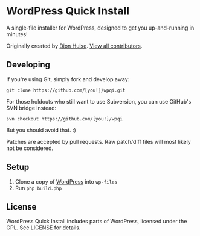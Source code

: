 # WordPress Quick Install
A single-file installer for WordPress, designed to get you up-and-running in
minutes!

Originally created by [Dion Hulse](http://dd32.id.au/). [View all
contributors](https://github.com/rmccue/wpqi/contributors).

## Developing
If you're using Git, simply fork and develop away:

	git clone https://github.com/[you!]/wpqi.git

For those holdouts who still want to use Subversion, you can use GitHub's SVN
bridge instead:

	svn checkout https://github.com/[you!]/wpqi

But you should avoid that. :)

Patches are accepted by pull requests. Raw patch/diff files will most likely
not be considered.

## Setup

1. Clone a copy of [WordPress](https://github.com/WordPress/WordPress) into `wp-files`
2. Run `php build.php`

## License
WordPress Quick Install includes parts of WordPress, licensed under the GPL.
See LICENSE for details.